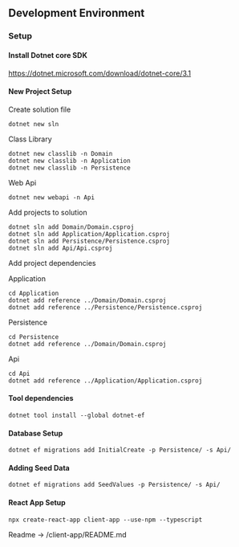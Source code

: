 


## Development Environment

### Setup

#### Install Dotnet core SDK
https://dotnet.microsoft.com/download/dotnet-core/3.1

#### New Project Setup
Create solution file
```shell script
dotnet new sln
```

Class Library 
```shell script
dotnet new classlib -n Domain
dotnet new classlib -n Application
dotnet new classlib -n Persistence
```

Web Api
```shell script
dotnet new webapi -n Api
```

Add projects to solution
```shell script
dotnet sln add Domain/Domain.csproj
dotnet sln add Application/Application.csproj
dotnet sln add Persistence/Persistence.csproj
dotnet sln add Api/Api.csproj
```

Add project dependencies

Application
```shell script
cd Application
dotnet add reference ../Domain/Domain.csproj 
dotnet add reference ../Persistence/Persistence.csproj 
```

Persistence
```shell script
cd Persistence
dotnet add reference ../Domain/Domain.csproj 
```

Api
```shell script
cd Api
dotnet add reference ../Application/Application.csproj 
```

#### Tool dependencies

```shell script
dotnet tool install --global dotnet-ef
```

#### Database Setup

```shell script
dotnet ef migrations add InitialCreate -p Persistence/ -s Api/
```

#### Adding Seed Data

```shell script
dotnet ef migrations add SeedValues -p Persistence/ -s Api/
```

#### React App Setup
```shell script
npx create-react-app client-app --use-npm --typescript
```
Readme -> /client-app/README.md